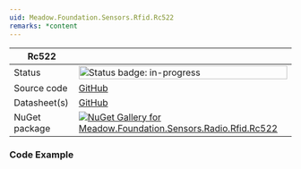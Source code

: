 ```yaml
---
uid: Meadow.Foundation.Sensors.Rfid.Rc522
remarks: *content
---
```


| Rc522 | |
|--------|--------|
| Status | <img src="https://img.shields.io/badge/InProgress-yellow" style="width: auto; height: -webkit-fill-available;" alt="Status badge: in-progress" /> |
| Source code | [GitHub](https://github.com/WildernessLabs/Meadow.Foundation/tree/main/Source/Meadow.Foundation.Peripherals/Sensors.Radio.Rfid.Rc522/Driver) |
| Datasheet(s) | [GitHub](https://github.com/WildernessLabs/Meadow.Foundation/tree/main/Source/Meadow.Foundation.Peripherals/Sensors.Radio.Rfid.Rc522/DataSheet) |
| NuGet package | <a href="https://www.nuget.org/packages/Meadow.Foundation.Sensors.Radio.Rfid.Rc522/" target="_blank"><img src="https://img.shields.io/nuget/v/Meadow.Foundation.Sensors.Radio.Rfid.Rc522.svg?label=Meadow.Foundation.Sensors.Radio.Rfid.Rc522" alt="NuGet Gallery for Meadow.Foundation.Sensors.Radio.Rfid.Rc522" /></a> |

### Code Example


